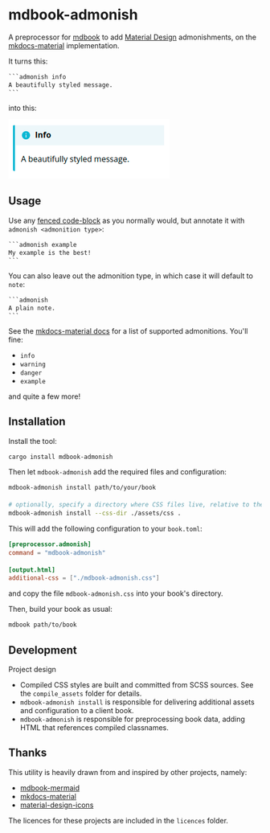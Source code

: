 # mdbook-admonish

A preprocessor for [mdbook](https://github.com/rust-lang-nursery/mdBook) to add [Material Design](https://material.io/design) admonishments,
on the [mkdocs-material](https://squidfunk.github.io/mkdocs-material/reference/admonitions/) implementation.

It turns this:

````
```admonish info
A beautifully styled message.
```
````

into this:

![Simple Message](simple-message.png)

## Usage

Use any [fenced code-block](https://spec.commonmark.org/0.30/#fenced-code-blocks) as you normally would, but annotate it with `admonish <admonition type>`:

````
```admonish example
My example is the best!
```
````

You can also leave out the admonition type, in which case it will default to `note`:

````
```admonish
A plain note.
```
````

See the [mkdocs-material docs](https://squidfunk.github.io/mkdocs-material/reference/admonitions/#supported-types) for a list of supported admonitions. You'll fine:

- `info`
- `warning`
- `danger`
- `example`

and quite a few more!

## Installation

Install the tool:

```bash
cargo install mdbook-admonish
```

Then let `mdbook-admonish` add the required files and configuration:

```bash
mdbook-admonish install path/to/your/book

# optionally, specify a directory where CSS files live, relative to the book root
mdbook-admonish install --css-dir ./assets/css .
```

This will add the following configuration to your `book.toml`:

```toml
[preprocessor.admonish]
command = "mdbook-admonish"

[output.html]
additional-css = ["./mdbook-admonish.css"]
```

and copy the file `mdbook-admonish.css` into your book's directory.

Then, build your book as usual:

```bash
mdbook path/to/book
```

## Development

Project design

- Compiled CSS styles are built and committed from SCSS sources. See the `compile_assets` folder for details.
- `mdbook-admonish install` is responsible for delivering additional assets and configuration to a client book.
- `mdbook-admonish` is responsible for preprocessing book data, adding HTML that references compiled classnames.

## Thanks

This utility is heavily drawn from and inspired by other projects, namely:

- [mdbook-mermaid](https://github.com/badboy/mdbook-mermaid)
- [mkdocs-material](https://github.com/squidfunk/mkdocs-material)
- [material-design-icons](https://github.com/google/material-design-icons)

The licences for these projects are included in the `licences` folder.
